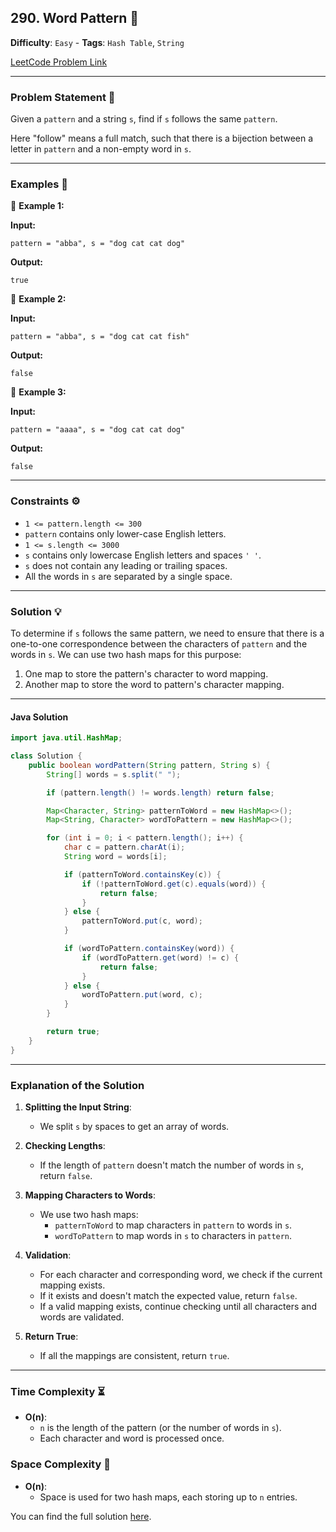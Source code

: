 ## 290. Word Pattern 🧩

**Difficulty**: `Easy` - **Tags**: `Hash Table`, `String`

[LeetCode Problem Link](https://leetcode.com/problems/word-pattern/)

---

### Problem Statement 📜

Given a `pattern` and a string `s`, find if `s` follows the same `pattern`.

Here "follow" means a full match, such that there is a bijection between a letter in `pattern` and a non-empty word in `s`.

---

### Examples 🌟

🔹 **Example 1:**

**Input:**
```plaintext
pattern = "abba", s = "dog cat cat dog"
```

**Output:**
```plaintext
true
```

🔹 **Example 2:**

**Input:**
```plaintext
pattern = "abba", s = "dog cat cat fish"
```

**Output:**
```plaintext
false
```

🔹 **Example 3:**

**Input:**
```plaintext
pattern = "aaaa", s = "dog cat cat dog"
```

**Output:**
```plaintext
false
```

---

### Constraints ⚙️

- `1 <= pattern.length <= 300`
- `pattern` contains only lower-case English letters.
- `1 <= s.length <= 3000`
- `s` contains only lowercase English letters and spaces `' '`.
- `s` does not contain any leading or trailing spaces.
- All the words in `s` are separated by a single space.

---

### Solution 💡

To determine if `s` follows the same pattern, we need to ensure that there is a one-to-one correspondence between the characters of `pattern` and the words in `s`. We can use two hash maps for this purpose:

1. One map to store the pattern's character to word mapping.
2. Another map to store the word to pattern's character mapping.

---

#### Java Solution

```java
import java.util.HashMap;

class Solution {
    public boolean wordPattern(String pattern, String s) {
        String[] words = s.split(" ");

        if (pattern.length() != words.length) return false;

        Map<Character, String> patternToWord = new HashMap<>();
        Map<String, Character> wordToPattern = new HashMap<>();

        for (int i = 0; i < pattern.length(); i++) {
            char c = pattern.charAt(i);
            String word = words[i];

            if (patternToWord.containsKey(c)) {
                if (!patternToWord.get(c).equals(word)) {
                    return false;
                }
            } else {
                patternToWord.put(c, word);
            }

            if (wordToPattern.containsKey(word)) {
                if (wordToPattern.get(word) != c) {
                    return false;
                }
            } else {
                wordToPattern.put(word, c);
            }
        }

        return true;
    }
}
```

---

### Explanation of the Solution

1. **Splitting the Input String**:
   - We split `s` by spaces to get an array of words.

2. **Checking Lengths**:
   - If the length of `pattern` doesn't match the number of words in `s`, return `false`.

3. **Mapping Characters to Words**:
   - We use two hash maps:
     - `patternToWord` to map characters in `pattern` to words in `s`.
     - `wordToPattern` to map words in `s` to characters in `pattern`.

4. **Validation**:
   - For each character and corresponding word, we check if the current mapping exists.
   - If it exists and doesn't match the expected value, return `false`.
   - If a valid mapping exists, continue checking until all characters and words are validated.

5. **Return True**:
   - If all the mappings are consistent, return `true`.

---

### Time Complexity ⏳

- **O(n)**:
  - `n` is the length of the pattern (or the number of words in `s`).
  - Each character and word is processed once.

### Space Complexity 💾

- **O(n)**:
  - Space is used for two hash maps, each storing up to `n` entries.


You can find the full solution [here](Solution.java).